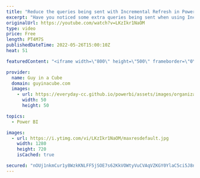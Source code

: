 ```yaml
---
title: "Reduce the queries being sent with Incremental Refresh in Power BI!"
excerpt: "Have you noticed some extra queries being sent when using Incremental Refresh in Power BI? Patrick explains why this could happen and a potential workaround.  Privacy Levels:  https://docs.microsoft.com/power-bi/enterprise/desktop-privacy-levels  📢 Become a member: https://guyinacu.be/membership"
originalUrl: https://youtube.com/watch?v=LKzIkr1NaOM
type: video
price: Free
length: PT4M7S
publishedDateTime: 2022-05-26T15:00:10Z
heat: 51

featuredContent: "<iframe width=\"800\" height=\"500\" frameborder=\"0\" src=\"https://www.youtube.com/embed/LKzIkr1NaOM\" allow=\"accelerometer; autoplay; encrypted-media; gyroscope; picture-in-picture\" allowfullscreen></iframe>"

provider:
  name: Guy in a Cube
  domain: guyinacube.com
  images:
    - url: https://everyday-cc.github.io/powerbi/assets/images/organizations/guyinacube.com-50x50.jpg
      width: 50
      height: 50

topics:
  - Power BI

images:
  - url: https://i.ytimg.com/vi/LKzIkr1NaOM/maxresdefault.jpg
    width: 1280
    height: 720
    isCached: true

secured: "nOUj1nkmCur1y8WzkKNLFF5jSOE7s62KkVOWtyVuCVAqVZKGY0YlaC5ci5J8nOhrYqYHFNqrjR3+b902YWtaGd6qAq8hUjj0eBqMrRcvnUP/N3QDPy7MehI3VHE45JuGB4gAshaYEZUvwboOzsKZ1TtBd93+8W/PeNlK3IXQpZbiuSS/A0VSDYxYaBNO9ZVM1x9UlZyb/fxZEEKQkG7XrlescnvVZuvMGPILsHkdzvrtHJydj1CeQ6tYHn3dimw096rHw02RDm7PV5pTYidz0LiDLjDVM/HsJhPkWb4yoNqlpvw/e46mg3kC+HCZENvfC9iMNvWQunwNrw9s4d/9cdi+wHmNiLn+ATsXMxQvKtnxA/j8ZlGqNMlLhW+k1Eq80Bbvlm4PRFWS3WQi1Iy2IijyBiMaekf9+AvYgZPuYT4=;sE5eg7hBp61FCTkX6faRsQ=="
---
```


